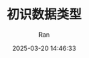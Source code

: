 ---
title: 初识数据类型
icon: blog
date: 2025-03-20 14:46:33
author: Ran
isOriginal: true
sticky: false
star: false
article: true
timeline: true
image: false
navbar: true
sidebarIcon: true
headerDepth: 5
comment: true
lastUpdated: true
editLink: false
backToTop: true
toc: true
---